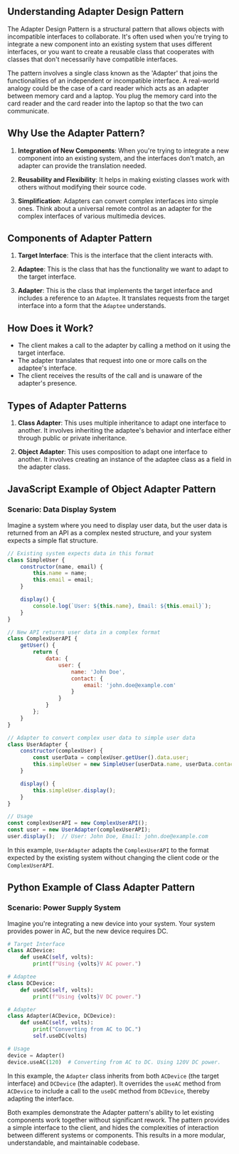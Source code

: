 
## Understanding Adapter Design Pattern

The Adapter Design Pattern is a structural pattern that allows objects with incompatible interfaces to collaborate. It's often used when you're trying to integrate a new component into an existing system that uses different interfaces, or you want to create a reusable class that cooperates with classes that don't necessarily have compatible interfaces.

The pattern involves a single class known as the 'Adapter' that joins the functionalities of an independent or incompatible interface. A real-world analogy could be the case of a card reader which acts as an adapter between memory card and a laptop. You plug the memory card into the card reader and the card reader into the laptop so that the two can communicate.

## Why Use the Adapter Pattern?

1. **Integration of New Components**: When you're trying to integrate a new component into an existing system, and the interfaces don't match, an adapter can provide the translation needed.

2. **Reusability and Flexibility**: It helps in making existing classes work with others without modifying their source code.

3. **Simplification**: Adapters can convert complex interfaces into simple ones. Think about a universal remote control as an adapter for the complex interfaces of various multimedia devices.

## Components of Adapter Pattern

1. **Target Interface**: This is the interface that the client interacts with.

2. **Adaptee**: This is the class that has the functionality we want to adapt to the target interface.

3. **Adapter**: This is the class that implements the target interface and includes a reference to an `Adaptee`. It translates requests from the target interface into a form that the `Adaptee` understands.

## How Does it Work?

- The client makes a call to the adapter by calling a method on it using the target interface.
- The adapter translates that request into one or more calls on the adaptee's interface.
- The client receives the results of the call and is unaware of the adapter's presence.

## Types of Adapter Patterns

1. **Class Adapter**: This uses multiple inheritance to adapt one interface to another. It involves inheriting the adaptee's behavior and interface either through public or private inheritance.

2. **Object Adapter**: This uses composition to adapt one interface to another. It involves creating an instance of the adaptee class as a field in the adapter class.

## JavaScript Example of Object Adapter Pattern

### Scenario: Data Display System

Imagine a system where you need to display user data, but the user data is returned from an API as a complex nested structure, and your system expects a simple flat structure.

```javascript
// Existing system expects data in this format
class SimpleUser {
    constructor(name, email) {
        this.name = name;
        this.email = email;
    }

    display() {
        console.log(`User: ${this.name}, Email: ${this.email}`);
    }
}

// New API returns user data in a complex format
class ComplexUserAPI {
    getUser() {
        return {
            data: {
                user: {
                    name: 'John Doe',
                    contact: {
                        email: 'john.doe@example.com'
                    }
                }
            }
        };
    }
}

// Adapter to convert complex user data to simple user data
class UserAdapter {
    constructor(complexUser) {
        const userData = complexUser.getUser().data.user;
        this.simpleUser = new SimpleUser(userData.name, userData.contact.email);
    }

    display() {
        this.simpleUser.display();
    }
}

// Usage
const complexUserAPI = new ComplexUserAPI();
const user = new UserAdapter(complexUserAPI);
user.display();  // User: John Doe, Email: john.doe@example.com
```

In this example, `UserAdapter` adapts the `ComplexUserAPI` to the format expected by the existing system without changing the client code or the `ComplexUserAPI`.

## Python Example of Class Adapter Pattern

### Scenario: Power Supply System

Imagine you're integrating a new device into your system. Your system provides power in AC, but the new device requires DC.

```python
# Target Interface
class ACDevice:
    def useAC(self, volts):
        print(f"Using {volts}V AC power.")

# Adaptee
class DCDevice:
    def useDC(self, volts):
        print(f"Using {volts}V DC power.")

# Adapter
class Adapter(ACDevice, DCDevice):
    def useAC(self, volts):
        print("Converting from AC to DC.")
        self.useDC(volts)

# Usage
device = Adapter()
device.useAC(120)  # Converting from AC to DC. Using 120V DC power.
```

In this example, the `Adapter` class inherits from both `ACDevice` (the target interface) and `DCDevice` (the adapter). It overrides the `useAC` method from `ACDevice` to include a call to the `useDC` method from `DCDevice`, thereby adapting the interface.

Both examples demonstrate the Adapter pattern's ability to let existing components work together without significant rework. The pattern provides a simple interface to the client, and hides the complexities of interaction between different systems or components. This results in a more modular, understandable, and maintainable codebase.